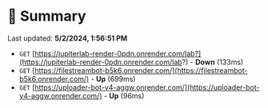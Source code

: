 # 📖 Summary
Last updated: **5/2/2024, 1:56:51 PM**

- `GET` [https://jupiterlab-render-0pdn.onrender.com/lab?](https://jupiterlab-render-0pdn.onrender.com/lab?) - **Down** (133ms)
- `GET` [https://filestreambot-b5k6.onrender.com/](https://filestreambot-b5k6.onrender.com/) - **Up** (699ms)
- `GET` [https://uploader-bot-v4-aggw.onrender.com/](https://uploader-bot-v4-aggw.onrender.com/) - **Up** (96ms)
